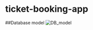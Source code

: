# ticket-booking-app

##Database model
![DB_model](https://github.com/Control11/ticket-booking-app/assets/84398641/e29b0e44-159f-4831-b206-20fd03d23d76)
